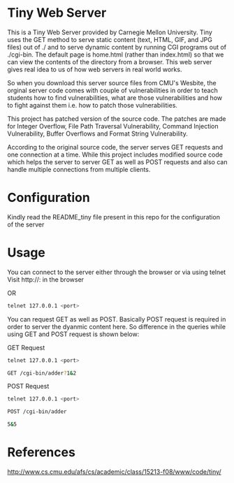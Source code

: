 # Tiny Web Server
This is a Tiny Web Server provided by Carnegie Mellon University. Tiny uses the GET method to serve static content (text, HTML, GIF, and JPG files) out of ./ and to serve dynamic content by running CGI programs out of ./cgi-bin. The default page is home.html (rather than index.html) so that we can view the contents of the directory from a browser. This web server gives real idea to us of how web servers in real world works.

So when you download this server source files from CMU's Wesbite, the orginal server code comes with couple of vulnerabilities in order to teach students how to find vulnerabilities, what are those vulnerabilities and how to fight against them i.e. how to patch those vulnerabilities.

This project has patched version of the source code. The patches are made for Integer Overflow, File Path Traversal Vulnerability, Command Injection Vulnerability, Buffer Overflows and Format String Vulnerability.

According to the original source code, the server serves GET requests and one connection at a time. While this project includes modified source code which helps the server to server GET as well as POST requests and also can handle multiple connections from multiple clients.

# Configuration
Kindly read the README_tiny file present in this repo for the configuration of the server

# Usage
You can connect to the server either through the browser or via using telnet
Visit http://<host>:<port> in the browser

OR

```bash
telnet 127.0.0.1 <port>
```
You can request GET as well as POST. Basically POST request is required in order to server the dyanmic content here. So difference in the queries while using GET and POST request is shown below:

GET Request
```bash
telnet 127.0.0.1 <port>

GET /cgi-bin/adder?1&2
```

POST Request
```bash
telnet 127.0.0.1 <port>

POST /cgi-bin/adder

5&5
```

# References
http://www.cs.cmu.edu/afs/cs/academic/class/15213-f08/www/code/tiny/
